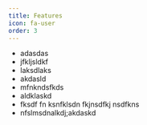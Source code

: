 ```yaml
---
title: Features
icon: fa-user
order: 3
---
```


- adasdas
- jfkljsldkf
- laksdlaks
- akdasld
- mfnkndsfkds
- aldklaskd
- fksdf fn ksnfklsdn fkjnsdfkj nsdfkns 
- nfslmsdnalkdj;akdaskd